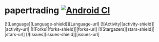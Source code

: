 # papertrading [![Android CI](https://github.com/soham-1/papertrading/actions/workflows/build.yaml/badge.svg)](https://github.com/soham-1/papertrading/actions/workflows/build.yaml)
[![Language][Language-shield]][Language-url]
[![Activity][activity-shield]][activity-url]
[![Forks][forks-shield]][forks-url]
[![Stargazers][stars-shield]][stars-url]
[![Issues][issues-shield]][issues-url]
